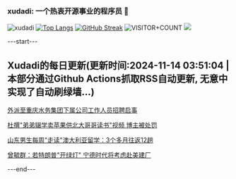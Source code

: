 ### xudadi: 一个热衷开源事业的程序员 👋

![xudadi](https://github-readme-stats-git-masterorgs-github-readme-stats-team.vercel.app/api?username=xudadi)
[![Top Langs](https://github-readme-stats.vercel.app/api/top-langs/?username=xudadi)](https://github.com/anuraghazra/github-readme-stats)
[![GitHub Streak](https://streak-stats.demolab.com?user=xudadi&locale=zh_Hans)](https://git.io/streak-stats)
![VISITOR+COUNT](https://komarev.com/ghpvc/?username=xudadi&label=VISITOR+COUNT)
![](https://raw.githubusercontent.com/xudadi/xudadi/main/assets/github-contribution-grid-snake.svg)


---start---

## Xudadi的每日更新(更新时间:2024-11-14 03:51:04 | 本部分通过Github Actions抓取RSS自动更新, 无意中实现了自动刷绿墙...)

[外派至重庆水务集团下属公司工作人员招聘启事](https://www.gongkaoleida.com/article/2192598)

[杜撰"弟弟辍学卖苹果供北大哥哥读书"视频 博主被处罚](https://m.163.com/news/article/JGT0ESQC051492T3.html)

[山东男生每周"走读"澳大利亚留学：3个多月往返12趟](https://m.163.com/news/article/JGTDNNQ8051492T3.html)

[曾毓群：若特朗普"开绿灯" 宁德时代将考虑赴美建厂](https://m.163.com/news/article/JGSOP59K0534A4SC.html)

---end---
